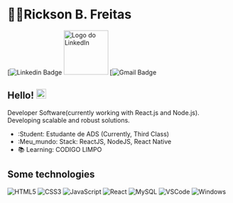 # :man_technologist:Rickson B. Freitas

[![Linkedin Badge](https://www.linkedin.com/login/pt)
<img src="URL_DO_LOGO_DO_LINKEDIN" alt="Logo do LinkedIn" width="100">
[![Gmail Badge](https://accounts.google.com/v3/signin/identifier?continue=https%3A%2F%2Fmail.google.com%2Fmail%2F%3Fhl%3Dpt-BR&emr=1&hl=pt-BR&ifkv=ASKV5MjBlVv2RwoUZpSEZtx7A69dLNxG6bEZJ5qQYDJggu1xlPl7aYuU4B3LoQs6vGqthqauS0qTEA&ltmpl=default&ltmplcache=2&osid=1&passive=true&rm=false&scc=1&service=mail&ss=1&flowName=GlifWebSignIn&flowEntry=ServiceLogin&dsh=S-2146012977%3A1745626352399573)

## Hello! <img src="https://github.com/lucasgdb/lucasgdb/blob/master/assets/hi.gif" width="22">

Developer Software(currently working with React.js and Node.js). Developing scalable and robust solutions.

- :Student: Estudante de ADS (Currently, Third Class)
- :Meu_mundo: Stack: ReactJS, NodeJS, React Native
- :books: Learning: CODIGO LIMPO

> 


  ## Some technologies

  ![HTML5](https://img.shields.io/badge/-HTML5-E34F26?style=flat-square&logo=html5&logoColor=white)
  ![CSS3](https://img.shields.io/badge/-CSS3-549FDE?style=flat-square&logo=css3&logoColor=white)
  ![JavaScript](https://img.shields.io/badge/-JavaScript-F7B93E?style=flat-square&logo=javascript&logoColor=fff)
  ![React](https://img.shields.io/badge/-React.js-45b8d8?style=flat-square&logo=react&logoColor=white)
  ![MySQL](https://img.shields.io/badge/-MySQL-00758F?style=flat-square&logo=mysql&logoColor=white)
  ![VSCode](https://img.shields.io/badge/-VSCode-0085D1?style=flat-square&logo=visual-studio-code&logoColor=white)
  ![Windows](https://img.shields.io/badge/-Windows-00ADEF?style=flat-square&logo=windows&logoColor=white)
</details>
